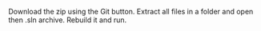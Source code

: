 Download the zip using the Git button. Extract all files in a folder and open then .sln archive.
Rebuild it and run.
